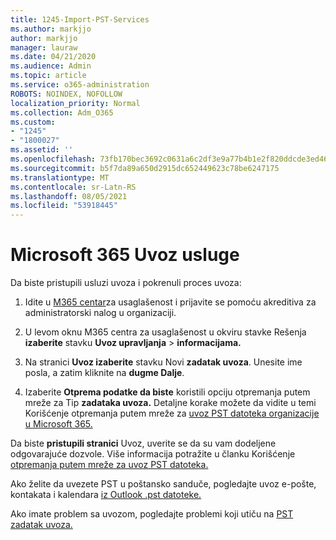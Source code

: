 ```yaml
---
title: 1245-Import-PST-Services
ms.author: markjjo
author: markjjo
manager: lauraw
ms.date: 04/21/2020
ms.audience: Admin
ms.topic: article
ms.service: o365-administration
ROBOTS: NOINDEX, NOFOLLOW
localization_priority: Normal
ms.collection: Adm_O365
ms.custom:
- "1245"
- "1800027"
ms.assetid: ''
ms.openlocfilehash: 73fb170bec3692c0631a6c2df3e9a77b4b1e2f820ddcde3ed46cfe283ef3ba74
ms.sourcegitcommit: b5f7da89a650d2915dc652449623c78be6247175
ms.translationtype: MT
ms.contentlocale: sr-Latn-RS
ms.lasthandoff: 08/05/2021
ms.locfileid: "53918445"
---
```

# <a name="microsoft-365-import-service"></a>Microsoft 365 Uvoz usluge

Da biste pristupili usluzi uvoza i pokrenuli proces uvoza:

1. Idite u [M365 centar](https://compliance.microsoft.com/)za usaglašenost i prijavite se pomoću akreditiva za administratorski nalog u organizaciji.

1. U levom oknu M365 centra za usaglašenost u okviru stavke Rešenja **izaberite** stavku **Uvoz upravljanja**  >  **informacijama.**

1. Na stranici **Uvoz izaberite** stavku Novi **zadatak uvoza**. Unesite ime posla, a zatim kliknite na **dugme Dalje**.

1. Izaberite **Otprema podatke da biste** koristili opciju otpremanja putem mreže za Tip **zadataka uvoza.** Detaljne korake možete da vidite u temi Korišćenje otpremanja putem mreže za [uvoz PST datoteka organizacije u Microsoft 365.](/compliance/use-network-upload-to-import-pst-files)

Da biste **pristupili stranici** Uvoz, uverite se da su vam dodeljene odgovarajuće dozvole. Više informacija potražite u članku Korišćenje [otpremanja putem mreže za uvoz PST datoteka.](/microsoft-365/compliance/importing-pst-files-to-office-365#using-network-upload-to-import-pst-files)

Ako želite da uvezete PST u poštansko sanduče, pogledajte uvoz e-pošte, kontakata i kalendara [iz Outlook .pst datoteke.](https://support.office.com/article/import-email-contacts-and-calendar-from-an-outlook-pst-file-431a8e9a-f99f-4d5f-ae48-ded54b3440ac)

Ako imate problem sa uvozom, pogledajte problemi koji utiču na [PST zadatak uvoza.](/office365/troubleshoot/pst-import-service/issues-with-pst-import-job)

